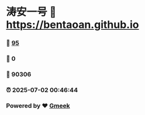# 涛安一号 :link: https://bentaoan.github.io 
### :page_facing_up: [95](https://bentaoan.github.io/tag.html) 
### :speech_balloon: 0 
### :hibiscus: 90306 
### :alarm_clock: 2025-07-02 00:46:44 
### Powered by :heart: [Gmeek](https://github.com/Meekdai/Gmeek)
